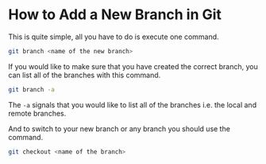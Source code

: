 # How to Add a New Branch in Git

This is quite simple, all you have to do is execute one command.

```sh
git branch <name of the new branch>
```

If you would like to make sure that you have created the correct branch, you can list all of the branches with this command.

```sh
git branch -a
```

The `-a` signals that you would like to list all of the branches i.e. the local and remote branches.

And to switch to your new branch or any branch you should use the command.

```sh
git checkout <name of the branch>
```